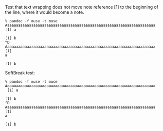 Test that text wrapping does not move note reference [1] to the beginning of the line,
where it would become a note.
```
% pandoc -f muse -t muse
Aaaaaaaaaaaaaaaaaaaaaaaaaaaaaaaaaaaaaaaaaaaaaaaaaaaaaaaaaaaaaaaaaaaaa [1] a

[1] b
^D
Aaaaaaaaaaaaaaaaaaaaaaaaaaaaaaaaaaaaaaaaaaaaaaaaaaaaaaaaaaaaaaaaaaaaa [1]
a

[1] b

```

SoftBreak test:
```
% pandoc -f muse -t muse
Aaaaaaaaaaaaaaaaaaaaaaaaaaaaaaaaaaaaaaaaaaaaaaaaaaaaaaaaaaaaaaaaaaaaa
 [1] a

[1] b
^D
Aaaaaaaaaaaaaaaaaaaaaaaaaaaaaaaaaaaaaaaaaaaaaaaaaaaaaaaaaaaaaaaaaaaaa [1]
a

[1] b

```

